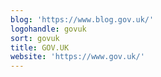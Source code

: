 ```yaml
---
blog: 'https://www.blog.gov.uk/'
logohandle: govuk
sort: govuk
title: GOV.UK
website: 'https://www.gov.uk/'
---
```

